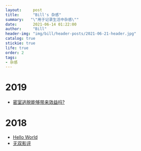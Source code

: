 ```yaml
---
layout:     post
title:      "Bill's 杂感"
summary:   "\"用于记录生活中杂感\""
date:       2021-06-14 01:22:00
author:     "Bill"
header-img: "img/bill/header-posts/2021-06-21-header.jpg"
catalog: true
stickie: true
life: true
order: 2
tags:
- 杂感
---
```


# 2019

- [密室逃脱能够带来效益吗?](../../../../2019/04/06/escape/)

# 2018

- [Hello World](../../../../2018/10/13/hello-world/)
- [无双影评](../../../../2018/10/17/project-gutenberg/)
